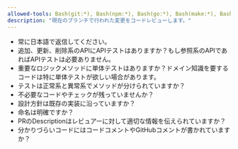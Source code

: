 ```yaml
---
allowed-tools: Bash(git:*), Bash(npm:*), Bash(go:*), Bash(make:*), Bash(gh:*), Bash(grep:*), Read(*.md), Fetch(*)
description: "現在のブランチで行われた変更をコードレビューします。"
---
```


* 常に日本語で返信してください。
* 追加、更新、削除系のAPIにAPIテストはありますか？もし参照系のAPIであればAPIテストは必要ありません。
* 重要なロジックメソッドに単体テストはありますか？ドメイン知識を要するコードは特に単体テストが欲しい場合があります。
* テストは正常系と異常系でメソッドが分けられていますか？
* 不必要なコードやチェックが残っていませんか？
* 設計方針は既存の実装に沿っていますか？
* 命名は明確ですか？
* PRのDescriptionはレビュアーに対して適切な情報を伝えられていますか？
* 分かりづらいコードにはコードコメントやGitHubコメントが書かれていますか？
